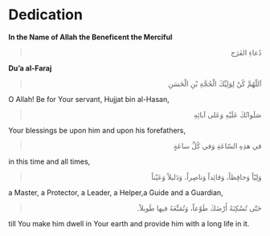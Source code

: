 Dedication
==========

**In the Name of Allah the Beneficent the Merciful**

<blockquote dir="rtl">
  <p>
دُعاءِ الفَرَج
  </p>
</blockquote>

**Du’a al-Faraj**

<blockquote dir="rtl">
  <p>
‎اَللّهُمَّ كُنْ لِوَلِيِّكَ الْحُجَّةِ بْنِ الْحَسَنِ
  </p>
</blockquote>

O Allah! Be for Your servant, Hujjat bin al-Hasan,

<blockquote dir="rtl">
  <p>
صَلَواتُكَ عَلَيْهِ وَعَلى آبائِهِ
  </p>
</blockquote>

Your blessings be upon him and upon his forefathers,

<blockquote dir="rtl">
  <p>
في هذِهِ السّاعَةِ وَفي كُلِّ ساعَةٍ
  </p>
</blockquote>

in this time and all times,

<blockquote dir="rtl">
  <p>
وَلِيّاً وَحافِظاً، وَقائِداً ‏وَناصِراً، وَدَليلاً وَعَيْناً
  </p>
</blockquote>

a Master, a Protector, a Leader, a Helper,a Guide and a Guardian,

<blockquote dir="rtl">
  <p>
حَتّى تُسْكِنَهُ أَرْضَكَ طَوْعاً، وَتُمَتِّعَهُ فيها طَويلاً.‏
  </p>
</blockquote>

till You make him dwell in Your earth and provide him with a long life
in it.


